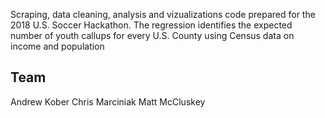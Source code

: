 
Scraping, data cleaning, analysis and vizualizations code prepared for the 2018 U.S. Soccer Hackathon. The regression identifies the expected number of youth callups for every U.S. County using Census data on income and population 

Team
---
Andrew Kober
Chris Marciniak
Matt McCluskey
